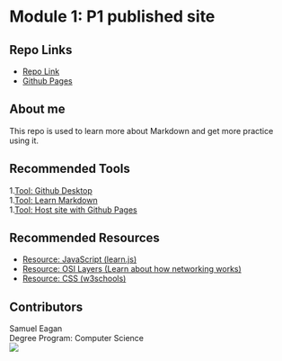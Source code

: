 # Module 1: P1 published site

## Repo Links
* [Repo Link](https://github.com/samueleagan/about-me)
* [Github Pages](https://samueleagan.github.io/about-me/)

## About me
This repo is used to learn more about Markdown and get more practice using it.

## Recommended Tools
1.[Tool: Github Desktop](https://desktop.github.com/)  
1.[Tool: Learn Markdown](https://www.markdowntutorial.com/)  
1.[Tool: Host site with Github Pages](https://pages.github.com/)  

## Recommended Resources
* [Resource: JavaScript (learn.js)](https://www.learn-js.org/)  
* [Resource: OSI Layers (Learn about how networking works)](https://www.networkworld.com/article/3239677/the-osi-model-explained-how-to-understand-and-remember-the-7-layer-network-model.html)  
* [Resource: CSS (w3schools)](https://www.w3schools.com/css/)  

## Contributors
Samuel Eagan<br/>
Degree Program: Computer Science<br/>
![](https://i.imgur.com/RptfcKc.jpg)
